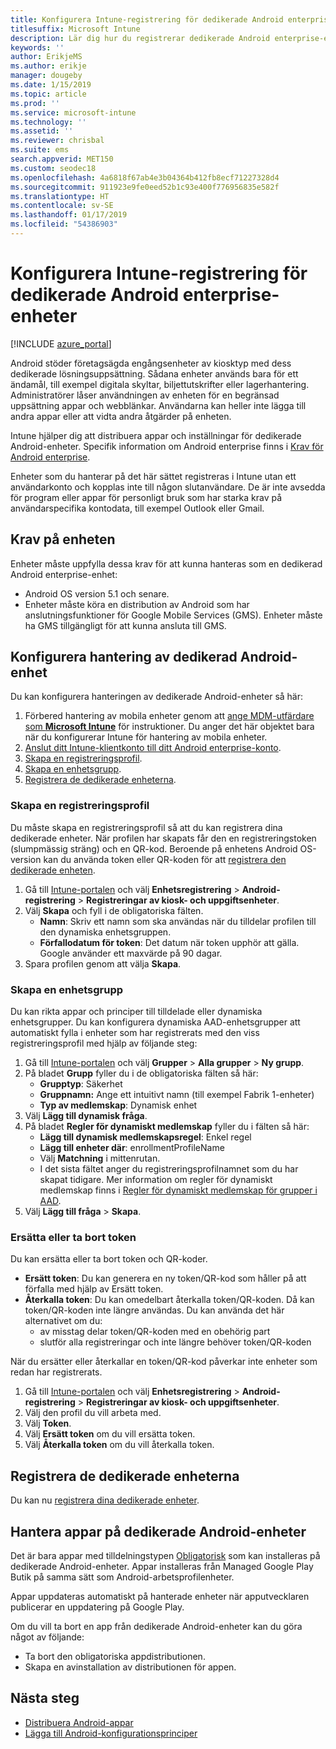```yaml
---
title: Konfigurera Intune-registrering för dedikerade Android enterprise-enheter
titlesuffix: Microsoft Intune
description: Lär dig hur du registrerar dedikerade Android enterprise-enheter i Intune.
keywords: ''
author: ErikjeMS
ms.author: erikje
manager: dougeby
ms.date: 1/15/2019
ms.topic: article
ms.prod: ''
ms.service: microsoft-intune
ms.technology: ''
ms.assetid: ''
ms.reviewer: chrisbal
ms.suite: ems
search.appverid: MET150
ms.custom: seodec18
ms.openlocfilehash: 4a6818f67ab4e3b04364b412fb8ecf71227328d4
ms.sourcegitcommit: 911923e9fe0eed52b1c93e400f776956835e582f
ms.translationtype: HT
ms.contentlocale: sv-SE
ms.lasthandoff: 01/17/2019
ms.locfileid: "54386903"
---
```

# <a name="set-up-intune-enrollment-of-android-enterprise-dedicated-devices"></a>Konfigurera Intune-registrering för dedikerade Android enterprise-enheter

[!INCLUDE [azure_portal](./includes/azure_portal.md)]

Android stöder företagsägda engångsenheter av kiosktyp med dess dedikerade lösningsuppsättning. Sådana enheter används bara för ett ändamål, till exempel digitala skyltar, biljettutskrifter eller lagerhantering. Administratörer låser användningen av enheten för en begränsad uppsättning appar och webblänkar. Användarna kan heller inte lägga till andra appar eller att vidta andra åtgärder på enheten.

Intune hjälper dig att distribuera appar och inställningar för dedikerade Android-enheter. Specifik information om Android enterprise finns i [Krav för Android enterprise](https://support.google.com/work/android/answer/6174145?hl=en&ref_topic=6151012).

Enheter som du hanterar på det här sättet registreras i Intune utan ett användarkonto och kopplas inte till någon slutanvändare. De är inte avsedda för program eller appar för personligt bruk som har starka krav på användarspecifika kontodata, till exempel Outlook eller Gmail.

## <a name="device-requirements"></a>Krav på enheten

Enheter måste uppfylla dessa krav för att kunna hanteras som en dedikerad Android enterprise-enhet:

- Android OS version 5.1 och senare.
- Enheter måste köra en distribution av Android som har anslutningsfunktioner för Google Mobile Services (GMS). Enheter måste ha GMS tillgängligt för att kunna ansluta till GMS.

## <a name="set-up-android-dedicated-device-management"></a>Konfigurera hantering av dedikerad Android-enhet

Du kan konfigurera hanteringen av dedikerade Android-enheter så här:

1. Förbered hantering av mobila enheter genom att [ange MDM-utfärdare som **Microsoft Intune**](mdm-authority-set.md) för instruktioner. Du anger det här objektet bara när du konfigurerar Intune för hantering av mobila enheter.
2. [Anslut ditt Intune-klientkonto till ditt Android enterprise-konto](connect-intune-android-enterprise.md).
3. [Skapa en registreringsprofil](#create-an-enrollment-profile).
4. [Skapa en enhetsgrupp](#create-a-device-group).
5. [Registrera de dedikerade enheterna](#enroll-the-dedicated-devices).

### <a name="create-an-enrollment-profile"></a>Skapa en registreringsprofil

Du måste skapa en registreringsprofil så att du kan registrera dina dedikerade enheter. När profilen har skapats får den en registreringstoken (slumpmässig sträng) och en QR-kod. Beroende på enhetens Android OS-version kan du använda token eller QR-koden för att [registrera den dedikerade enheten](#enroll-the-dedicated-devices).

1. Gå till [Intune-portalen](https://portal.azure.com) och välj **Enhetsregistrering** > **Android-registrering** > **Registreringar av kiosk- och uppgiftsenheter**.
2. Välj **Skapa** och fyll i de obligatoriska fälten.
    - **Namn**: Skriv ett namn som ska användas när du tilldelar profilen till den dynamiska enhetsgruppen.
    - **Förfallodatum för token**: Det datum när token upphör att gälla. Google använder ett maxvärde på 90 dagar.
3. Spara profilen genom att välja **Skapa**.

### <a name="create-a-device-group"></a>Skapa en enhetsgrupp

Du kan rikta appar och principer till tilldelade eller dynamiska enhetsgrupper. Du kan konfigurera dynamiska AAD-enhetsgrupper att automatiskt fylla i enheter som har registrerats med den viss registreringsprofil med hjälp av följande steg:

1. Gå till [Intune-portalen](https://portal.azure.com) och välj **Grupper** > **Alla grupper** > **Ny grupp**.
2. På bladet **Grupp** fyller du i de obligatoriska fälten så här:
    - **Grupptyp**: Säkerhet
    - **Gruppnamn:** Ange ett intuitivt namn (till exempel Fabrik 1-enheter)
    - **Typ av medlemskap**: Dynamisk enhet
3. Välj **Lägg till dynamisk fråga**.
4. På bladet **Regler för dynamiskt medlemskap** fyller du i fälten så här:
    - **Lägg till dynamisk medlemskapsregel**: Enkel regel
    - **Lägg till enheter där**: enrollmentProfileName
    - Välj **Matchning** i mittenrutan.
    - I det sista fältet anger du registreringsprofilnamnet som du har skapat tidigare.
    Mer information om regler för dynamiskt medlemskap finns i [Regler för dynamiskt medlemskap för grupper i AAD](https://docs.microsoft.com/azure/active-directory/users-groups-roles/groups-dynamic-membership). 
5. Välj **Lägg till fråga** > **Skapa**.

### <a name="replace-or-remove-tokens"></a>Ersätta eller ta bort token

Du kan ersätta eller ta bort token och QR-koder.

- **Ersätt token**: Du kan generera en ny token/QR-kod som håller på att förfalla med hjälp av Ersätt token.
- **Återkalla token**: Du kan omedelbart återkalla token/QR-koden. Då kan token/QR-koden inte längre användas. Du kan använda det här alternativet om du:
    - av misstag delar token/QR-koden med en obehörig part
    - slutför alla registreringar och inte längre behöver token/QR-koden

När du ersätter eller återkallar en token/QR-kod påverkar inte enheter som redan har registrerats.

1. Gå till [Intune-portalen](https://portal.azure.com) och välj **Enhetsregistrering** > **Android-registrering** > **Registreringar av kiosk- och uppgiftsenheter**.
2. Välj den profil du vill arbeta med.
3. Välj **Token**.
4. Välj **Ersätt token** om du vill ersätta token.
5. Välj **Återkalla token** om du vill återkalla token.

## <a name="enroll-the-dedicated-devices"></a>Registrera de dedikerade enheterna

Du kan nu [registrera dina dedikerade enheter](android-dedicated-devices-fully-managed-enroll.md).

## <a name="managing-apps-on-android-dedicated-devices"></a>Hantera appar på dedikerade Android-enheter

Det är bara appar med tilldelningstypen [Obligatorisk](apps-deploy.md#to-assign-an-app) som kan installeras på dedikerade Android-enheter. Appar installeras från Managed Google Play Butik på samma sätt som Android-arbetsprofilenheter.

Appar uppdateras automatiskt på hanterade enheter när apputvecklaren publicerar en uppdatering på Google Play.

Om du vill ta bort en app från dedikerade Android-enheter kan du göra något av följande:
-   Ta bort den obligatoriska appdistributionen.
-   Skapa en avinstallation av distributionen för appen.

## <a name="next-steps"></a>Nästa steg
- [Distribuera Android-appar](apps-deploy.md)
- [Lägga till Android-konfigurationsprinciper](device-profiles.md)
